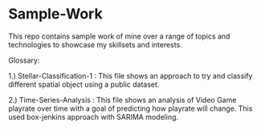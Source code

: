 # Sample-Work
This repo contains sample work of mine over a range of topics and technologies to showcase my skillsets and interests. 

Glossary:

1.) Stellar-Classification-1 : This file shows an approach to try and classify different spatial object using a public dataset.

2.) Time-Series-Analysis : This file shows an analysis of Video Game playrate over time with a goal of predicting how playrate will change. This used box-jenkins approach with SARIMA modeling.
